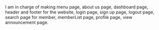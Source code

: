 I am in charge of making menu page, about us page, dashboard page, header and footer for the website, login page, sign up page, logout page, search page for member, memberList page, profile page, view announcement page.
